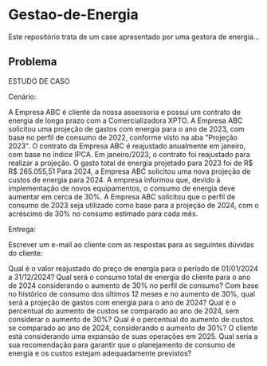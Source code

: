 # Gestao-de-Energia
Este repositório trata de um case apresentado por uma gestora de energia...

## Problema
ESTUDO DE CASO

Cenário:

A Empresa ABC é cliente da nossa assessoria e possui um contrato de energia de longo prazo com a Comercializadora XPTO.
A Empresa ABC solicitou uma projeção de gastos com energia para o ano de 2023, com base no perfil de consumo de 2022, conforme visto na aba "Projeção 2023".
O contrato da Empresa ABC é reajustado anualmente em janeiro, com base no índice IPCA. Em janeiro/2023, o contrato foi reajustado para realizar a projeção.
O gasto total de energia projetado para 2023 foi de R$ R$ 265.055,51
Para 2024, a Empresa ABC solicitou uma nova projeção de custos de energia para 2024.
A empresa informou que, devido à implementação de novos equipamentos, o consumo de energia deve aumentar em cerca de 30%.
A Empresa ABC solicitou que o perfil de consumo de 2023 seja utilizado como base para a projeção de 2024, com o acréscimo de 30% no consumo estimado para cada mês.            
 

Entrega:

Escrever um e-mail ao cliente com as respostas para as seguintes dúvidas do cliente:

Qual é o valor reajustado do preço de energia para o período de 01/01/2024 a 31/12/2024?
Qual será o consumo total de energia do cliente para o ano de 2024 considerando o aumento de 30% no perfil de consumo?
Com base no histórico de consumo dos últimos 12 meses e no aumento de 30%, qual será a projeção de gastos com energia para o ano de 2024?
Qual é o percentual do aumento de custos se comparado ao ano de 2024, sem considerar o aumento de 30%?
Qual é o percentual do aumento de custos se comparado ao ano de 2024, considerando o aumento de 30%?
O cliente está considerando uma expansão de suas operações em 2025. Qual seria a sua recomendação para garantir que o planejamento de consumo de energia e os custos estejam adequadamente previstos?  
